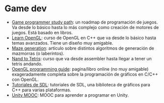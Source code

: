 # Game dev

- [Game programmer study path](https://github.com/miloyip/game-programmer): un roadmap de programación de juegos. Va desde lo básico hasta lo más complejo como creación de motores de juegos. Está basado en libros.
- [Learn OpenGL](https://learnopengl.com/Introduction): curso de OpenGL en C++ que va desde lo básico hasta temas avanzados. Tiene un diseño muy amigable.
- [Maze generation](https://weblog.jamisbuck.org/2011/2/7/maze-generation-algorithm-recap): artículo sobre distintos algoritmos de generación de mazmorras (o laberintos).
- [Nand to Tetris](https://www.nand2tetris.org/): curso que va desde assembler hasta llegar a tener un tetris andando.
- [OpenGL programming guide](http://www.glprogramming.com/red/about.html): pagina/libro online (no muy amigable) exageradamente completa sobre la programación de gráficos en C/C++ con OpenGL.
- [Tutoriales de SDL](http://lazyfoo.net/SDL_tutorials/lesson01/index.php): tutoriales de SDL, una biblioteca de gráficos para C++ para varias plataformas.
- [Unity MOOC](https://miriadax.net/web/crea-y-publica-un-videojuego-con-unity3d/inicio): MOOC para aprender a programar en Unity.
